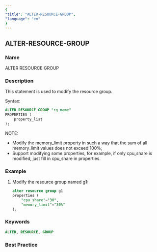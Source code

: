 ```yaml
---
{
"title": "ALTER-RESOURCE-GROUP",
"language": "en"
}
---
```


<!--
Licensed to the Apache Software Foundation (ASF) under one
or more contributor license agreements. See the NOTICE file
distributed with this work for additional information
regarding copyright ownership. The ASF licenses this file
to you under the Apache License, Version 2.0 (the
"License"); you may not use this file except in compliance
with the License. You may obtain a copy of the License at

  http://www.apache.org/licenses/LICENSE-2.0

Unless required by applicable law or agreed to in writing,
software distributed under the License is distributed on an
"AS IS" BASIS, WITHOUT WARRANTIES OR CONDITIONS OF ANY
KIND, either express or implied. See the License for the
specific language governing permissions and limitations
under the License.
-->

## ALTER-RESOURCE-GROUP

### Name

ALTER RESOURCE GROUP

<version since="dev"></version>

### Description

This statement is used to modify the resource group.

Syntax:

```sql
ALTER RESOURCE GROUP "rg_name"
PROPERTIES (
    property_list
);
```

NOTE:

* Modify the memory_limit property in such a way that the sum of all memory_limit values does not exceed 100%;
* Support modifying some properties, for example, if only cpu_share is modified, just fill in cpu_share in properties.

### Example

1. Modify the resource group named g1:

    ```sql
    alter resource group g1
    properties (
        "cpu_share"="30",
        "memory_limit"="30%"
    );
    ```

### Keywords

```sql
ALTER, RESOURCE, GROUP
```

### Best Practice
